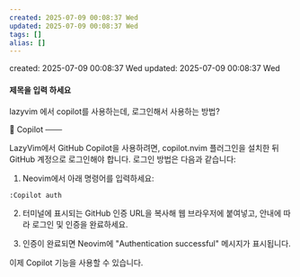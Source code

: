 ```yaml
---
created: 2025-07-09 00:08:37 Wed
updated: 2025-07-09 00:08:37 Wed
tags: []
alias: []
---
```


created: 2025-07-09 00:08:37 Wed
updated: 2025-07-09 00:08:37 Wed

#### 제목을 입력 하세요


lazyvim 에서 copilot를 사용하는데, 로그인해서 사용하는 방법?


  Copilot ───

LazyVim에서 GitHub Copilot을 사용하려면, copilot.nvim 플러그인을 설치한 뒤 GitHub 계정으로 로그인해야 합니다. 로그인 방법은 다음과 같습니다:

1. Neovim에서 아래 명령어를 입력하세요:
```
:Copilot auth
```

2. 터미널에 표시되는 GitHub 인증 URL을 복사해 웹 브라우저에 붙여넣고, 안내에 따라 로그인 및 인증을 완료하세요.

3. 인증이 완료되면 Neovim에 "Authentication successful" 메시지가 표시됩니다.

이제 Copilot 기능을 사용할 수 있습니다.
